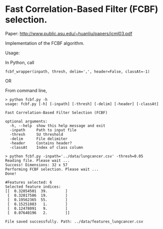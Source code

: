 Fast Correlation-Based Filter (FCBF) selection.
====

Paper: http://www.public.asu.edu/~huanliu/papers/icml03.pdf

Implementation of the FCBF algorithm. 

Usage: 

  In Python, call 
  
    fcbf_wrapper(inpath, thresh, delim=',', header=False, classAt=-1)
  
  OR
  
  From command line, 
  
    > python fcbf.py -h
    usage: fcbf.py [-h] [-inpath] [-thresh] [-delim] [-header] [-classAt]
    
    Fast Correlation-Based Filter Selection (FCBF)
    
    optional arguments:
      -h, --help  show this help message and exit
      -inpath     Path to input file
      -thresh     SU threshold
      -delim      File delimiter
      -header     Contains header?
      -classAt    Index of class column
    
    > python fcbf.py -inpath='../data/lungcancer.csv' -thresh=0.05
    Reading file. Please wait ...
    Success! Dimensions: 32 x 57
    Performing FCBF selection. Please wait ...
    Done!
    
    #Features selected: 6
    Selected feature indices:
    [[  0.32054501  39.        ]
     [  0.32017586  19.        ]
     [  0.19562365  55.        ]
     [  0.15251083   1.        ]
     [  0.12478091   9.        ]
     [  0.07640196   2.        ]]
    
    File saved successfully. Path: ../data/features_lungcancer.csv
    
